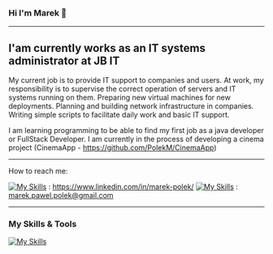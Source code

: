  ### Hi I'm Marek 👋
----------------------------------------------------------------------------------------------------------------------------------------------------------------------------------------------------------

## I'am currently works as an IT systems administrator at JB IT

My current job is to provide IT support to companies and users. At work, my responsibility is to supervise the correct operation of servers and IT systems running on them. Preparing new virtual machines for new deployments. Planning and building network infrastructure in companies. Writing simple scripts to facilitate daily work and basic IT support.

I am learning programming to be able to find my first job as a java developer or FullStack Developer. I am currently in the process of developing a cinema project (CinemaApp - https://github.com/PolekM/CinemaApp)

----------------------------------------------------------------------------------------------------------------------------------------------------------------------------------------------------------

How to reach me:

[![My Skills](https://skillicons.dev/icons?i=linkedin)](https://skillicons.dev) : https://www.linkedin.com/in/marek-polek/
[![My Skills](https://skillicons.dev/icons?i=gmail)](https://skillicons.dev) : marek.pawel.polek@gmail.com

----------------------------------------------------------------------------------------------------------------------------------------------------------------------------------------------------------
### My Skills & Tools 

 [![My Skills](https://skillicons.dev/icons?i=java,spring,mysql,git,maven,idea,postman,vscode,ts,hibernate,html,js,angular,docker)](https://skillicons.dev)
<!--
**PolekM/PolekM** is a ✨ _special_ ✨ repository because its `README.md` (this file) appears on your GitHub profile.

Here are some ideas to get you started:

- 🔭 I’m currently working on ...
- 🌱 I’m currently learning ...
- 👯 I’m looking to collaborate on ...
- 🤔 I’m looking for help with ...
- 💬 Ask me about ...
- 📫 How to reach me: ...
- 😄 Pronouns: ...
- ⚡ Fun fact: ...
-->
